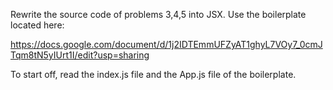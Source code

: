 
Rewrite the source code of problems 3,4,5 into JSX. Use the boilerplate located here: 

https://docs.google.com/document/d/1j2IDTEmmUFZyAT1ghyL7VOy7_0cmJTqm8tN5yIUrt1I/edit?usp=sharing

To start off, read the index.js file and the App.js file of the boilerplate.
